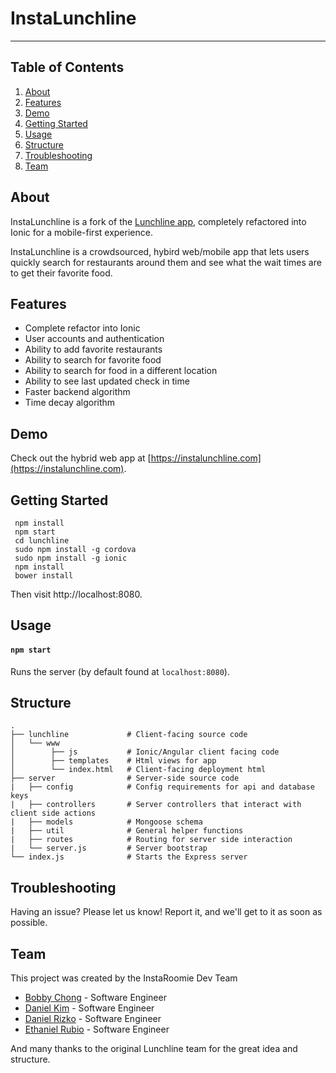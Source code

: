 
# InstaLunchline #
---


Table of Contents
-----------------

1. [About](#about)
2. [Features](#features)
3. [Demo](#demo)
4. [Getting Started](#getting-started)
5. [Usage](#usage)
6. [Structure](#structure)
7. [Troubleshooting](#troubleshooting)
8. [Team](#team)


About
--------

InstaLunchline is a fork of the [Lunchline app](https://github.com/teamwolverine/lunchline), completely refactored into Ionic for a mobile-first experience.  

InstaLunchline is a crowdsourced, hybird web/mobile app that lets users quickly search for restaurants around them and see what the wait times are to get their favorite food. 

Features
---------

* Complete refactor into Ionic
* User accounts and authentication
* Ability to add favorite restaurants
* Ability to search for favorite food
* Ability to search for food in a different location
* Ability to see last updated check in time
* Faster backend algorithm
* Time decay algorithm

Demo
---------
Check out the hybrid web app at [https://instalunchline.com](https://instalunchline.com).

Getting Started
---------------
```
 npm install
 npm start
 cd lunchline
 sudo npm install -g cordova
 sudo npm install -g ionic
 npm install
 bower install
```
Then visit http://localhost:8080.

Usage
-----
#### `npm start`
Runs the server (by default found at `localhost:8080`).

Structure
---------
```
.
├── lunchline             # Client-facing source code
│   └── www               
│        ├── js           # Ionic/Angular client facing code
│        ├── templates    # Html views for app
│        └── index.html   # Client-facing deployment html
├── server                # Server-side source code
|   ├── config            # Config requirements for api and database keys
|   ├── controllers       # Server controllers that interact with client side actions
|   ├── models            # Mongoose schema
|   ├── util              # General helper functions
|   ├── routes            # Routing for server side interaction
|   └── server.js         # Server bootstrap
└── index.js              # Starts the Express server
```

Troubleshooting
---------------

Having an issue? Please let us know! Report it, and we'll get to it as soon as possible.


Team
-----

This project was created by the InstaRoomie Dev Team
* [Bobby Chong](https://github.com/bobbychong) - Software Engineer
* [Daniel Kim](https://github.com/DeeHKim) - Software Engineer
* [Daniel Rizko](https://github.com/drizko) - Software Engineer
* [Ethaniel Rubio](https://github.com/ethanrubio) - Software Engineer

And many thanks to the original Lunchline team for the great idea and structure.



